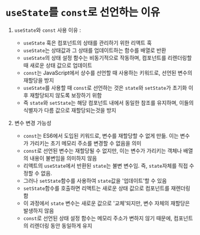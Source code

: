 # `useState`를 `const`로 선언하는 이유

1. `useState`와 `const` 사용 이유 :
   - `useState` 훅은 컴포넌트의 상태를 관리하기 위한 리액트 훅
   - `useState`는 상태값과 그 상태를 업데이트하는 함수를 배열로 반환
   - `useState`의 상태 설정 함수는 비동기적으로 작동하며, 컴포넌트를 리렌더링할 때 새로운 상태 값으로 업데이트
   - `const`는  JavaScript에서 상수를 선언할 때 사용하는 키워드로, 선언된 변수의 재할당을 방지
   - `useState`를 사용할 때 `const`로 선언하는 것은 `state`와 `setState`가 초기화 이후 재할당되지 않도록 보장하기 위함
   - 즉 `state`와 `setState`는 해당 컴포넌트 내에서 동일한 참조를 유지하며, 이들의 식별자가 다름 값으로 재할당되는것을 방지
  
2. 변수 변경 가능성
   - `const`는 ES6에서 도입된 키워드로, 변수를 재할당할 수 없게 만듦. 이는 변수가 가리키는 초기 메모리 주소를 변경할 수 없음을 의미
   - `const`로 선언된 변수는 재할당될 수 없지만, 이는 변수가 가리키는 객체나 배열의 내용이 불변임을 의미하지 않음
   - 리액트의 `useState`에서 반환된 `state`는 불변 변수임. 즉, `state`자체를 직접 수정할 수 없음.
   - 그러나 `setState`함수를 사용하여 `state`값을 '업데이트'할 수 있음
   - `setState`함수를 호출하면 리액트는 새로운 상태 값으로 컴포넌트를 재렌더링함
   - 이 과정에서 `state` 변수는 새로운 값으로 '교체'되지만, 변수 자체의 재할당은 발생하지 않음
   - `const`로 선언된 상태 설정 함수는 메모리 주소가 변하지 않기 때문에, 컴포넌트의 리렌더링 동안 동일하게 유지
